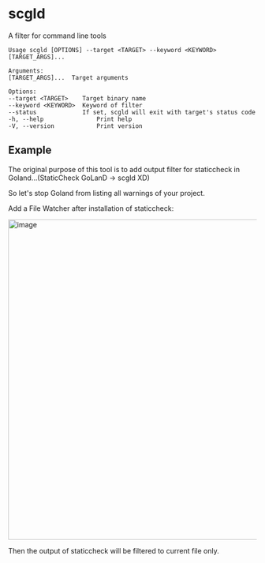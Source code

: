# scgld

A filter for command line tools

```shell
Usage scgld [OPTIONS] --target <TARGET> --keyword <KEYWORD> [TARGET_ARGS]...

Arguments:
[TARGET_ARGS]...  Target arguments

Options:
--target <TARGET>    Target binary name
--keyword <KEYWORD>  Keyword of filter
--status             If set, scgld will exit with target's status code
-h, --help               Print help
-V, --version            Print version
```

## Example

The original purpose of this tool is to add output filter for staticcheck in Goland...(StaticCheck GoLanD -> scgld XD)

So let's stop Goland from listing all warnings of your project.

Add a File Watcher after installation of staticcheck:

<img width="649" alt="image" src="https://github.com/miranquil/scgld/assets/25676311/8b90ac71-da53-4d9a-99e1-9168c88ab15a">

Then the output of staticcheck will be filtered to current file only.

